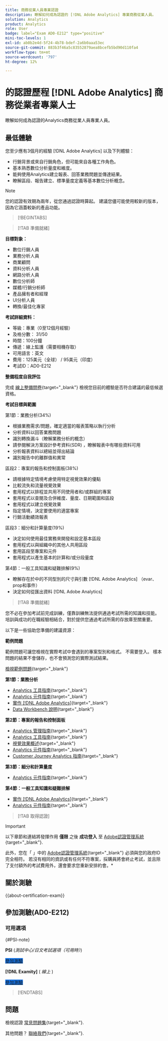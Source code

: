 ```yaml
---
title: 商務從業人員專業認證
description: 瞭解如何成為認證的 [!DNL Adobe Analytics] 專業商務從業人員。
solution: Analytics
product: Analytics
role: User
badge: label="Exam AD0-E212" type="positive"
mini-toc-levels: 1
exl-id: ab0b2e4d-5f24-4b78-bdef-2a6b0aaa53ec
source-git-commit: 883b3f46a5c83552879aea8bcefb5bd90d110fa4
workflow-type: tm+mt
source-wordcount: '797'
ht-degree: 12%

---
```


# 的認證歷程 [!DNL Adobe Analytics] 商務從業者專業人士

瞭解如何成為認證的Analytics商務從業人員專業人員。

## 最低體驗

您至少應有3個月的經驗 [!DNL Adobe Analytics] 以及下列體驗：

* 行銷背景或來自行銷角色，但可能來自各種工作角色。
* 基本熟悉數位分析量度和維度。
* 能夠使用Analytics建立報表、回答業務問題並傳達結果。
* 瞭解區段、報告建立、標準量度定義等基本數位分析概念。

>[!NOTE]
>
>您的認證有效期為兩年，從您通過認證時算起。 建議您儘可能使用較新的版本，因為它涵蓋較新的產品功能。

>[!BEGINTABS]

>[!TAB 準備就緒]

**目標對象：**

* 數位行銷人員
* 業務分析人員
* 商業顧問
* 資料分析人員
* 網路分析人員
* 數位分析師
* 媒體/行銷分析師
* 產品擁有者和經理
* UI分析人員
* 轉換/最佳化專家

**考試詳細資料：**

* 等級：專業（0至12個月經驗）
* 及格分數： 31/50
* 時間：100分鐘
* 傳遞：線上監護（需要相機存取）
* 可用語言：英文
* 費用：125美元（全球） / 95美元（印度）
* 考試ID：AD0-E212

**整備程度自我評估**

完成 [線上整備問卷](https://scorpion.caveon.com/launchpad/ad-q-e129-readiness-questionnaire-for-adobe-aem-assets-developer-professional-exam-copy-w9tako/ad-q-e212-readiness-questionnaire-for-adobe-analytics-business-practitioner-professional-exam){target="_blank"} 檢視您目前的體驗是否符合建議的最低候選資格。

**考試目標與範圍**

第1節：業務分析(34%)

* 根據業務需求/問題，確定適當的報表策略以執行分析
* 分析資料以回答業務問題
* 識別轉換漏斗（瞭解業務分析的概念）
* 請參閱解決方案設計參考資料(SDR) ，瞭解報表中有哪些資料可用
* 分析報表資料以總結並得出結論
* 識別報告中的離群值和異常

區段2：專案的報告和控制面板(38%)

* 請根據特定情境考慮使用特定視覺效果的優點
* 比較流失和流量視覺效果
* 套用程式以排程並共用不同使用者和/或群組的專案
* 套用程式以查閱及合併維度、量度、日期範圍和區段
* 套用程式以建立視覺效果
* 指定情境，決定要使用的適當專案
* 行銷活動績效報表

區段3：細分和計算量度(19%)

* 決定如何使用最佳實務來開發和設定基本區段
* 套用程式以與組織中的其他人共用區段
* 套用區段至專案和元件
* 套用程式以產生基本的計算和/或分段量度

第4節：一般工具知識和疑難排解(9%)

* 瞭解存在於中的不同型別的尺寸與引數 [!DNL Adobe Analytics] （evar、prop和事件）
* 決定如何從匯出資料 [!DNL Adobe Analytics]

>[!TAB 準備就緒]

您不必在參加考試前完成訓練，僅靠訓練無法提供通過考試所需的知識和技能。 培訓與成功的在職經驗相結合，對於提供您通過考試所需的存放庫至關重要。

以下是一些協助您準備的建議資源：

**範例問題**

範例問題可讓您檢視在實際考試中會遇到的專案型別和格式。 不需要登入。 樣本問題的結果不會儲存，也不會預測您的實際測試結果。

[檢視範例問題](https://scorpion.caveon.com/launchpad/ad0-e212-adobe-analytics-business-practitioner-professional-copy-th4xdu){target="_blank"}

**第1節：業務分析**

* [Analytics 工具指南](https://experienceleague.adobe.com/docs/analytics/analyze/home.html){target="_blank"}
* [Analytics 元件指南](https://experienceleague.adobe.com/docs/analytics/components/home.html?lang=zh-Hant){target="_blank"}
* [實作 [!DNL Adobe Analytics]](https://experienceleague.adobe.com/docs/analytics/implementation/home.html?lang=zh-Hant){target="_blank"}
* [Data Workbench 說明](https://experienceleague.adobe.com/docs/data-workbench/using/home.html?lang=zh-Hant){target="_blank"}

**第2節：專案的報告和控制面板**

* [Analytics 管理指南](https://experienceleague.adobe.com/docs/analytics/admin/home.html?lang=zh-Hant){target="_blank"}
* [Analytics 工具指南](https://experienceleague.adobe.com/docs/analytics/analyze/home.html){target="_blank"}
* [視覺效果概述](https://experienceleague.adobe.com/docs/analytics/analyze/analysis-workspace/visualizations/freeform-analysis-visualizations.html#quick-viz){target="_blank"}
* [Analytics 元件指南](https://experienceleague.adobe.com/docs/analytics/components/home.html?lang=zh-Hant){target="_blank"}
* [Customer Journey Analytics 指南](https://experienceleague.adobe.com/docs/analytics-platform/using/cja-landing.html){target="_blank"}

**第3節：細分和計算量度**

* [Analytics 元件指南](https://experienceleague.adobe.com/docs/analytics/components/home.html?lang=zh-Hant){target="_blank"}

**第4節：一般工具知識和疑難排解**

* [實作 [!DNL Adobe Analytics]](https://experienceleague.adobe.com/docs/analytics/implementation/home.html?lang=zh-Hant){target="_blank"}
* [Analytics 元件指南](https://experienceleague.adobe.com/docs/analytics/components/home.html?lang=zh-Hant){target="_blank"}

>[!TAB 取得認證]

>[!IMPORTANT]
>
>以下章節和連結將發揮作用 **僅限**  之後 **成功登入** 至 [Adobe認證管理系統](https://www.certmetrics.com/adobe){target="_blank"}.
>
>此外，您在「 」中的 [Adobe認證管理系統](https://www.certmetrics.com/adobe){target="_blank"} 必須與您的政府ID完全相符。 若沒有相同的資訊或有任何不符專案，採購員將會終止考試，並且除了支付額外的考試費用外，還會要求您重新安排約會。*

## 關於測驗

{{about-certification-exam}}

## 參加測驗(AD0-E212)

### 可用選項

{#PSI-note}

**PSI** (*測試中心/日文考試選項（可用時）*)

<a href="https://www.certmetrics.com/adobe/candidate/psi_sso_adobe.aspx?redir=yes&amp;ec=AD0-E212" target="_blank" class="spectrum-Button spectrum-Button--fill spectrum-Button--accent spectrum-Button--sizeM is-margin-bottom-big-big at-element-click-tracking" style="background-color:#1473E6">

<span class="spectrum-Button-label has-no-wrap">
   參加測驗
</span>
</a>

**[!DNL Examity]** ( *線上* )

<a href="https://www.certmetrics.com/adobe/candidate/examity_sso.aspx?eid=AD0-E212" target="_blank" class="spectrum-Button spectrum-Button--fill spectrum-Button--accent spectrum-Button--sizeM is-margin-bottom-big-big at-element-click-tracking" style="background-color:#1473E6">

<span class="spectrum-Button-label has-no-wrap">
   參加測驗
</span>
</a>

>[!ENDTABS]

## 問題

檢視認證 [常見問題集](https://experienceleague.adobe.com/docs/certification/certification/faq.html){target="_blank"}.

其他問題？ [聯絡我們](mailto:certif@adobe.com){target="_blank"}.
